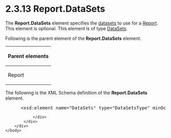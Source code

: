 <html dir="LTR" xmlns:mshelp="http://msdn.microsoft.com/mshelp" xmlns:ddue="http://ddue.schemas.microsoft.com/authoring/2003/5" xmlns:xlink="http://www.w3.org/1999/xlink" xmlns:tool="http://www.microsoft.com/tooltip">
    <head>
        <meta http-equiv="Content-Type" content="text/html; CHARSET=utf-8"></meta>
        <meta name="save" content="history"></meta>
        <title>2.3.13 Report.DataSets</title>
        <xml>
            <mshelp:toctitle title="2.3.13 Report.DataSets"></mshelp:toctitle>
            <mshelp:rltitle title="[MS-RDL]: Report.DataSets"></mshelp:rltitle>
            <mshelp:keyword index="A" term="7b48aa90-7164-46a1-b819-3e7cf7073e1f"></mshelp:keyword>
            <mshelp:attr name="DCSext.ContentType" value="open specification"></mshelp:attr>
            <mshelp:attr name="AssetID" value="7b48aa90-7164-46a1-b819-3e7cf7073e1f"></mshelp:attr>
            <mshelp:attr name="TopicType" value="kbRef"></mshelp:attr>
            <mshelp:attr name="DCSext.Title" value="[MS-RDL]: Report.DataSets" />
        </xml>
    </head>
    <body>
        <div id="header">
            <h1 class="heading">2.3.13 Report.DataSets</h1>
        </div>
        <div id="mainSection">
            <div id="mainBody">
                <div id="allHistory" class="saveHistory"></div>
                <div id="sectionSection0" class="section" name="collapseableSection">
                    

<p>The <b>Report.DataSets</b> element specifies the <a href="b2482b3f-74ab-4ca8-a9e5-c07955011743.html#gt_923243dc-859b-43c8-9c19-9cc458fd5769">datasets</a> to use for a <a href="6bbaafec-020b-406c-b4e7-5e4318b616cb.html">Report</a>. This element is
optional. This element is of type <a href="8a8301cb-c9b3-48ca-84fb-03e8724f959f.html">DataSets</a>.</p>

<p>Following is the parent element of the <b>Report.DataSets</b>
element.</p>

<table>
 <thead>
  <tr>
   <th>
   <p>Parent elements</p>
   </th>
  </tr>
 </thead>
 <tr>
  <td>
  <p>Report</p>
  </td>
 </tr>
</table>

<p>The following is the XML Schema definition of the <b>Report.DataSets</b>
element.</p>

<dl>
<dd>
<div><pre> &lt;xsd:element name=&quot;DataSets&quot; type=&quot;DataSetsType&quot; minOccurs=&quot;0&quot; /&gt;
</pre></div>
</dd></dl>


                </div>
            </div>
        </div>
    </body>
</html>